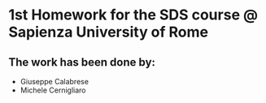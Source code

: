 # 1st Homework for the SDS course @ Sapienza University of Rome
## The work has been done by:
* Giuseppe Calabrese
* Michele Cernigliaro
